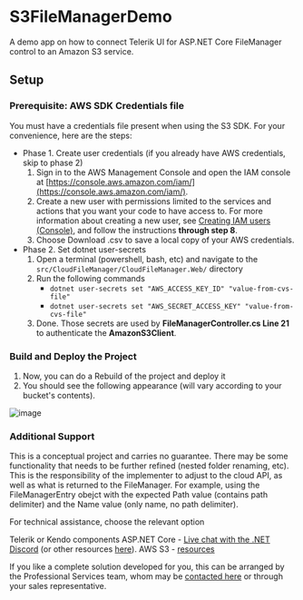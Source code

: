 # S3FileManagerDemo
A demo app on how to connect Telerik UI for ASP.NET Core FileManager control to an Amazon S3 service.

## Setup
### Prerequisite: AWS SDK Credentials file

You must have a credentials file present when using the S3 SDK. For your convenience, here are the steps:

- Phase 1. Create user credentials (if you already have AWS credentials, skip to phase 2)
    1. Sign in to the AWS Management Console and open the IAM console at [https://console.aws.amazon.com/iam/](https://console.aws.amazon.com/iam/).
    1. Create a new user with permissions limited to the services and actions that you want your code to have access to. For more information about creating a new user, see [Creating IAM users (Console)](https://docs.aws.amazon.com/IAM/latest/UserGuide/id_users_create.html#id_users_create_console), and follow the instructions **through step 8**.
    1. Choose Download .csv to save a local copy of your AWS credentials.
- Phase 2. Set dotnet user-secrets 
    1. Open a terminal (powershell, bash, etc) and navigate to the `src/CloudFileManager/CloudFileManager.Web/` directory
    1. Run the following commands
        - `dotnet user-secrets set "AWS_ACCESS_KEY_ID" "value-from-cvs-file"`
        - `dotnet user-secrets set "AWS_SECRET_ACCESS_KEY" "value-from-cvs-file"`
    1. Done. Those secrets are used by **FileManagerController.cs Line 21** to authenticate the **AmazonS3Client**.

### Build and Deploy the Project

 1. Now, you can do a Rebuild of the project and deploy it
 2. You should see the following appearance (will vary according to your bucket's contents).

![image](https://github.com/user-attachments/assets/151d841d-079e-4bd2-9419-0241861278da)


### Additional Support

This is a conceptual project and carries no guarantee. There may be some functionality that needs to be further refined (nested folder renaming, etc). This is the responsibility of the implementer to adjust to the cloud API, as well as what is returned to the FileManager. For example, using the FileManagerEntry obejct with the expected Path value (contains path delimiter) and the Name value (only name, no path delimiter).

For technical assistance, choose the relevant option

Telerik or Kendo components
ASP.NET Core - [Live chat with the .NET Discord](http://aka.ms/dotnet-discord) (or other resources [here](https://dotnet.microsoft.com/en-us/platform/community)).
AWS S3 - [resources](https://docs.aws.amazon.com/sdk-for-net/)

If you like a complete solution developed for you, this can be arranged by the Professional Services team, whom may be [contacted here](https://www.telerik.com/services) or through your sales representative.
